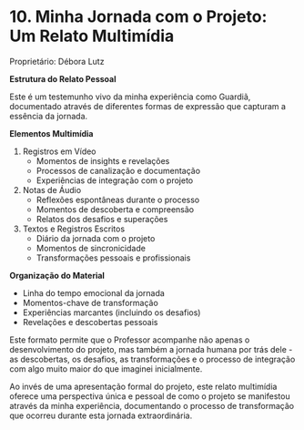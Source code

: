 # 10. Minha Jornada com o Projeto: Um Relato Multimídia

Proprietário: Débora Lutz

**Estrutura do Relato Pessoal**

Este é um testemunho vivo da minha experiência como Guardiã, documentado através de diferentes formas de expressão que capturam a essência da jornada.

**Elementos Multimídia**

1. Registros em Vídeo
    - Momentos de insights e revelações
    - Processos de canalização e documentação
    - Experiências de integração com o projeto
2. Notas de Áudio
    - Reflexões espontâneas durante o processo
    - Momentos de descoberta e compreensão
    - Relatos dos desafios e superações
3. Textos e Registros Escritos
    - Diário da jornada com o projeto
    - Momentos de sincronicidade
    - Transformações pessoais e profissionais

**Organização do Material**

- Linha do tempo emocional da jornada
- Momentos-chave de transformação
- Experiências marcantes (incluindo os desafios)
- Revelações e descobertas pessoais

<aside> Este formato permite que o Professor acompanhe não apenas o desenvolvimento do projeto, mas também a jornada humana por trás dele - as descobertas, os desafios, as transformações e o processo de integração com algo muito maior do que imaginei inicialmente.

</aside>

Ao invés de uma apresentação formal do projeto, este relato multimídia oferece uma perspectiva única e pessoal de como o projeto se manifestou através da minha experiência, documentando o processo de transformação que ocorreu durante esta jornada extraordinária.